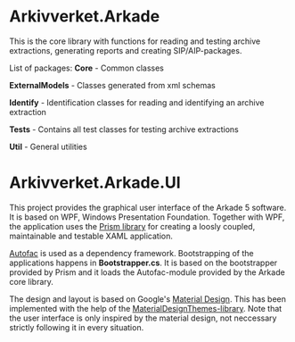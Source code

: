 # Arkivverket.Arkade
This is the core library with functions for reading and testing archive extractions, generating reports and creating SIP/AIP-packages.

List of packages:
**Core** - Common classes

**ExternalModels** - Classes generated from xml schemas

**Identify** - Identification classes for reading and identifying an archive extraction

**Tests** - Contains all test classes for testing archive extractions

**Util** - General utilities


# Arkivverket.Arkade.UI

This project provides the graphical user interface of the Arkade 5 software. It is based on WPF, Windows Presentation Foundation. Together with WPF, the application uses the [Prism library](https://github.com/PrismLibrary/Prism) for creating a loosly coupled, maintainable and testable XAML application.  

[Autofac](https://autofac.org) is used as a dependency framework. Bootstrapping of the applications happens in **Bootstrapper.cs**. It is based on the bootstrapper provided by Prism and it loads the Autofac-module provided by the Arkade core library. 

The design and layout is based on Google's [Material Design](https://material.google.com/). This has been implemented with the help of the [MaterialDesignThemes-library](http://materialdesigninxaml.net/). Note that the user interface is only inspired by the material design, not neccessary strictly following it in every situation. 
